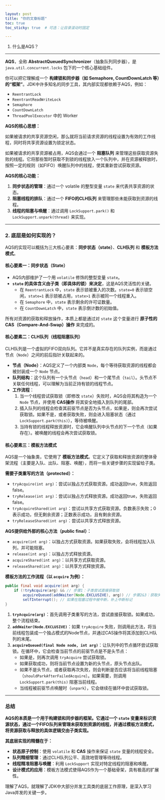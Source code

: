 ```yaml
---

layout: post
title: "你的文章标题"
toc: true
toc_sticky: true  # 可选：让目录滚动时固定

---
```




1. 什么是AQS？
---

**AQS**，全称 **AbstractQueuedSynchronizer**（抽象队列同步器），是 `java.util.concurrent.locks` 包下的一个核心基础组件。

你可以把它理解成一个 **构建锁和同步器（如 Semaphore, CountDownLatch 等）的“框架”**。JDK中许多知名的同步工具，其内部实现都依赖于AQS，例如：

*   `ReentrantLock`
*   `ReentrantReadWriteLock`
*   `Semaphore`
*   `CountDownLatch`
*   `ThreadPoolExecutor` 中的 Worker

**AQS的核心思想：**

如果被请求的共享资源空闲，那么就将当前请求资源的线程设置为有效的工作线程，同时将共享资源设置为锁定状态。

如果被请求的共享资源被占用，AQS会通过一个 **阻塞队列** 来管理这些获取资源失败的线程。它将那些暂时获取不到锁的线程放入一个队列中，并在资源被释放时，按照一定的规则（如FIFO）唤醒队列中的线程，使其重新尝试获取资源。

**AQS的核心功能：**

1.  **同步状态的管理**：通过一个 volatile 的整型变量 `state` 来代表共享资源的状态。
2.  **阻塞线程的排队**：通过一个 **FIFO的CLH队列** 来管理那些未能获取到资源的线程。
3.  **线程的阻塞与唤醒**：通过调用 `LockSupport.park()` 和 `LockSupport.unpark(thread)` 来实现。

---

### 2. 底层是如何实现的？

AQS的实现可以概括为三大核心要素：**同步状态（state）**、**CLH队列** 和 **模板方法模式**。

#### 核心要素一：同步状态（State）

*   AQS内部维护了一个用 `volatile` 修饰的整型变量 `state`。
*   **`state` 的具体含义由子类（即具体的锁）来决定**，这是AQS灵活性的关键。
    *   在 `ReentrantLock` 中，`state` 表示锁被重入的次数。`state=0` 表示锁空闲，`state=1` 表示锁被占用，`state>1` 表示被同一个线程重入。
    *   在 `Semaphore` 中，`state` 表示剩余的许可证数量。
    *   在 `CountDownLatch` 中，`state` 表示倒计数的初始值。

所有对资源的获取和释放操作，本质上都是通过对 `state` 这个变量进行 **原子性的 CAS（Compare-And-Swap）操作** 来完成的。

#### 核心要素二：CLH队列（线程阻塞队列）

CLH队列是一个虚拟的FIFO双向队列。它并不是真实存在的队列实例，而是通过节点（`Node`）之间的前后指针关联起来的。

*   **节点（Node）**：AQS定义了一个内部类 `Node`，每个等待获取资源的线程都会被封装成一个 `Node` 节点。
*   **队列结构**：这个队列有一个头节点（`head`）和一个尾节点（`tail`）。头节点不关联任何线程，可以理解为当前正持有锁的线程节点。
*   **工作流程**：
    1.  当一个线程尝试获取锁（即修改 `state`）失败时，AQS会将其构造为一个 `Node` 节点，并使用 **CAS操作** 将其安全地插入到队列的尾部。
    2.  插入队列的线程会检查其前驱节点是否为头节点，如果是，则会再次尝试获取锁。如果不是，或者获取失败，则会进入阻塞状态（通过 `LockSupport.park(this)`），等待被唤醒。
    3.  当持有锁的线程释放资源时，它会唤醒队列中头节点的下一个节点（如果存在）。被唤醒的线程会再次尝试获取锁。

#### 核心要素三：模板方法模式

AQS是一个抽象类，它使用了 **模板方法模式**。它定义了获取和释放资源的整体骨架流程（主要是入队、出队、阻塞、唤醒），而将一些关键步骤的实现留给子类。

**需要子类重写的方法（protected）：**

*   `tryAcquire(int arg)`：尝试以独占方式获取资源。成功返回true，失败返回false。
*   `tryRelease(int arg)`：尝试以独占方式释放资源。成功返回true，失败返回false。
*   `tryAcquireShared(int arg)`：尝试以共享方式获取资源。负数表示失败；0表示成功，但无剩余资源；正数表示成功，且有剩余资源。
*   `tryReleaseShared(int arg)`：尝试以共享方式释放资源。

**AQS提供给外部的核心方法（public final）：**

*   `acquire(int arg)`：以独占方式获取资源。如果获取失败，会将线程加入队列，并可能阻塞。
*   `release(int arg)`：以独占方式释放资源。
*   `acquireShared(int arg)`：以共享方式获取资源。
*   `releaseShared(int arg)`：以共享方式释放资源。

**模板方法的工作流程（以 `acquire` 为例）：**

```java
public final void acquire(int arg) {
    if (!tryAcquire(arg) && // 步骤1：子类尝试直接获取锁
        acquireQueued(addWaiter(Node.EXCLUSIVE), arg)) // 步骤2&3：获取失败，则加入队列并可能阻塞
        selfInterrupt(); // 如果在阻塞过程中被中断，补上中断标记
}
```

1.  **`tryAcquire(arg)`**：首先调用子类重写的方法，尝试直接获取锁。如果成功，整个流程结束。
2.  **`addWaiter(Node.EXCLUSIVE)`**：如果 `tryAcquire` 失败，则调用此方法，将当前线程包装成一个独占模式的Node节点，并通过CAS操作将其添加到CLH队列的末尾。
3.  **`acquireQueued(final Node node, int arg)`**：让队列中的节点循环尝试获取锁。在循环中，它会检查当前节点的前驱节点是不是头节点：
    *   如果是，则再次调用 `tryAcquire` 尝试获取锁。
    *   如果获取成功，则将当前节点设置为新的头节点，原头节点出队。
    *   如果不是头节点，或者获取再次失败，则会判断是否应该将当前线程阻塞（`shouldParkAfterFailedAcquire`）。如果需要，则调用 `LockSupport.park(this)` 阻塞当前线程。
    *   当线程被前驱节点唤醒时（`unpark`），它会继续在循环中尝试获取锁。

---

### 总结

**AQS的本质是一个用于构建锁和同步器的框架。它通过一个 `state` 变量来标识资源状态，通过一个FIFO队列来管理未获取到资源的线程，并通过模板方法模式，将资源获取与释放的具体逻辑交由子类实现。**

**其底层实现的精髓在于：**

*   **状态原子控制**：使用 `volatile` 和 **CAS** 操作来保证 `state` 变量的线程安全。
*   **队列精细管理**：通过CLH队列公平、高效地管理等待线程。
*   **线程精准阻塞与唤醒**：利用 `LockSupport` 实现对特定线程的阻塞和唤醒。
*   **设计模式的应用**：模板方法模式使得AQS作为一个基础骨架，具有极高的扩展性。

理解了AQS，就理解了JDK中大部分并发工具类的底层工作原理，是深入学习Java并发的关键一步。